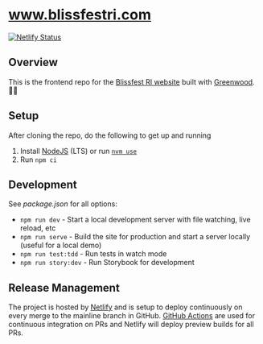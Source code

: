 # www.blissfestri.com

[![Netlify Status](https://api.netlify.com/api/v1/badges/03f43ad6-9b13-4a85-b682-d3a95a3e359d/deploy-status)](https://app.netlify.com/sites/laughing-kare-be3077/deploys)

## Overview

This is the frontend repo for the [Blissfest RI website](https://www.blissfestri.com) built with [Greenwood](https://www.greenwoodjs.io/).🏃‍♂️

## Setup

After cloning the repo, do the following to get up and running
1. Install [NodeJS](https://nodejs.org/en/) (LTS) or run [`nvm use`](https://github.com/nvm-sh/nvm)
1. Run `npm ci`

## Development

See _package.json_ for all options:
- `npm run dev` - Start a local development server with file watching, live reload, etc
- `npm run serve` - Build the site for production and start a server locally (useful for a local demo)
- `npm run test:tdd` - Run tests in watch mode
- `npm run story:dev` - Run Storybook for development


## Release Management

The project is hosted by [Netlify](https://www.netlify.com/) and is setup to deploy continuously on every merge to the mainline branch in GitHub.  [GitHub Actions](https://github.com/features/actions) are used for continuous integration on PRs and Netlify will deploy preview builds for all PRs.